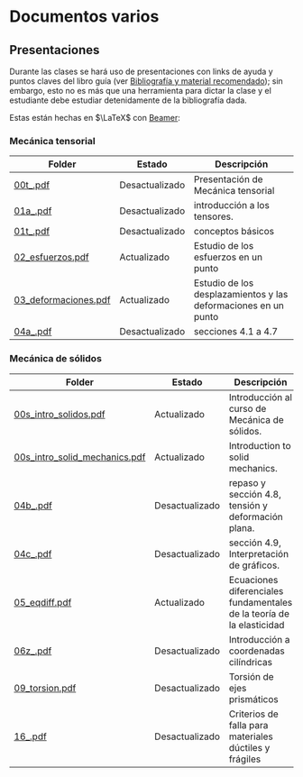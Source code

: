 # Documentos varios

## Presentaciones

Durante las clases se hará uso de presentaciones con links de ayuda y puntos claves del libro guía (ver [Bibliografía y material recomendado](../informacion/01_bibliografia_material.md)); sin embargo, esto no es más que una herramienta para dictar la clase y el estudiante debe estudiar detenidamente de la bibliografía dada.

Estas están hechas en $\LaTeX$ con [Beamer](https://es.overleaf.com/learn/latex/Beamer): 


### Mecánica tensorial

| Folder                                                                | Estado | Descripción                                             |  
| ----------------------------------------------------------------------| ------ | ------------------------------------------------------- | 
| [00t_.pdf](diapos/00t_.pdf)                                           | Desactualizado | Presentación de Mecánica tensorial              | 
| [01a_.pdf](diapos/01a_.pdf)                                           | Desactualizado | introducción a los tensores.                    | 
| [01t_.pdf](diapos/01t_.pdf)                                           | Desactualizado | conceptos básicos                               | 
| [02_esfuerzos.pdf](diapos/02_esfuerzos.pdf)                           | Actualizado | Estudio de los esfuerzos en un punto               |
| [03_deformaciones.pdf](diapos/03_deformaciones.pdf)                   | Actualizado | Estudio de los desplazamientos y las deformaciones en un punto  |
| [04a_.pdf](diapos/04a_.pdf)                                           | Desactualizado | secciones 4.1 a 4.7                                     |


### Mecánica de sólidos

| Folder                                                                | Estado | Descripción                                             |  
| ----------------------------------------------------------------------| ------ | ------------------------------------------------------- | 
| [00s_intro_solidos.pdf](diapos/00s_intro_solidos.pdf)                 | Actualizado | Introducción al curso de Mecánica de sólidos.      |
| [00s_intro_solid_mechanics.pdf](diapos/00s_intro_solid_mechanics.pdf) | Actualizado | Introduction to solid mechanics.                   |
| [04b_.pdf](diapos/04b_.pdf)                                           | Desactualizado | repaso y sección 4.8, tensión y deformación plana.      |
| [04c_.pdf](diapos/04c_.pdf)                                           | Desactualizado | sección 4.9, Interpretación de gráficos.                |
| [05_eqdiff.pdf](diapos/05_eqdiff.pdf)                                 | Actualizado | Ecuaciones diferenciales fundamentales de la teoría de la elasticidad |
| [06z_.pdf](diapos/06z_.pdf)                                           | Desactualizado | Introducción a coordenadas cilíndricas   |
| [09_torsion.pdf](diapos/09_torsion.pdf)                               | Desactualizado | Torsión de ejes prismáticos |
| [16_.pdf](diapos/16_falla.pdf)                                        | Desactualizado | Criterios de falla para materiales dúctiles y frágiles |